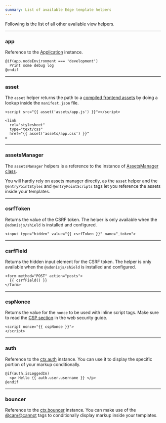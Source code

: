 ```yaml
---
summary: List of available Edge template helpers
---
```


Following is the list of all other available view helpers.

---

### app
Reference to the [Application](../../../guides/fundamentals/application.md) instance.

```edge
@if(app.nodeEnvironment === 'development')
  Print some debug log
@endif
```

---

### asset
The `asset` helper returns the path to a [compiled frontend assets](../../../guides/http/assets-manager.md#assets-view-helpers) by doing a lookup inside the `manifest.json` file.

```edge
<script src="{{ asset('assets/app.js') }}"></script>

<link
  rel="stylesheet"
  type="text/css"
  href="{{ asset('assets/app.css') }}"
> 
```

---

### assetsManager
The `assetsManager` helpers is a reference to the instance of [AssetsManager class](https://github.com/adonisjs/core/blob/develop/src/AssetsManager/index.ts#L29). 

You will hardly rely on assets manager directly, as the `asset` helper and the `@entryPointStyles` and `@entryPointScripts` tags let you reference the assets inside your templates.

---

### csrfToken
Returns the value of the CSRF token. The helper is only available when the `@adonisjs/shield` is installed and configured.

```edge
<input type="hidden" value="{{ csrfToken }}" name="_token">
```

---

### csrfField
Returns the hidden input element for the CSRF token. The helper is only available when the `@adonisjs/shield` is installed and configured.

```edge
<form method="POST" action="posts">
  {{ csrfField() }}
</form>
```

---

### cspNonce
Returns the value for the `nonce` to be used with inline script tags. Make sure to read the [CSP section](../../../guides/security/web-security.md#csp-nonce) in the web security guide.

```edge
<script nonce="{{ cspNonce }}">
</script>
```

---

### auth
Reference to the [ctx.auth](../../../guides/auth/introduction.md#usage) instance. You can use it to display the specific portion of your markup conditionally.

```edge
@if(auth.isLoggedIn)
  <p> Hello {{ auth.user.username }} </p>
@endif
```

---

### bouncer
Reference to the [ctx.bouncer](../../../guides/digging-deeper/authorization.md#basic-example) instance. You can make use of the [@can/@cannot](../tags/can.md) tags to conditionally display markup inside your templates.
